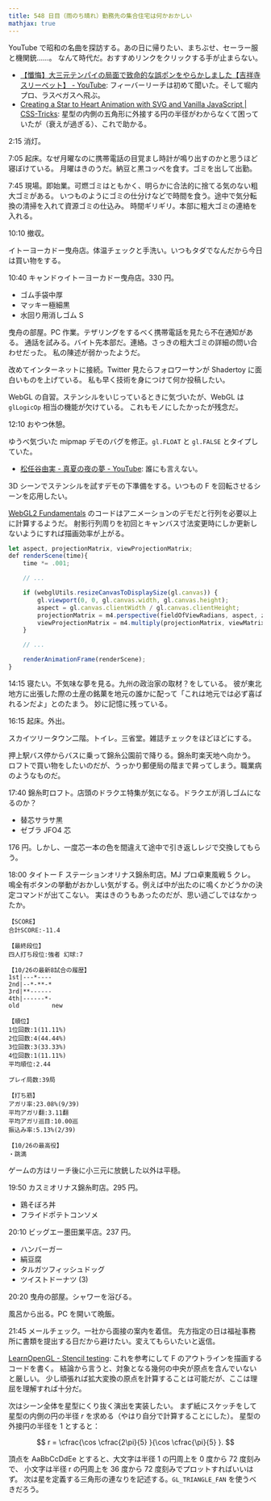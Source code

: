 ```yaml
---
title: 548 日目（雨のち晴れ）勤務先の集合住宅は何かおかしい
mathjax: true
---
```


YouTube で昭和の名曲を探訪する。あの日に帰りたい、まちぶせ、セーラー服と機関銃……。
なんて時代だ。おすすめリンクをクリックする手が止まらない。

* [【懺悔】大三元テンパイの局面で致命的な誤ポンをやらかしました【吉祥寺スリーベット】 - YouTube](https://www.youtube.com/watch?v=bx0okJj6T34):
  フィーバーリーチは初めて聞いた。そして堀内プロ、ラスベガスへ飛ぶ。
* [Creating a Star to Heart Animation with SVG and Vanilla JavaScript &#x7c; CSS-Tricks](https://css-tricks.com/creating-star-heart-animation-svg-vanilla-javascript/):
  星型の内側の五角形に外接する円の半径がわからなくて困っていたが（衰えが過ぎる）、これで助かる。

2:15 消灯。

7:05 起床。なぜ月曜なのに携帯電話の目覚まし時計が鳴り出すのかと思うほど寝ぼけている。
月曜はきのうだ。納豆と黒コッペを食す。ゴミを出して出勤。

7:45 現場。即始業。可燃ゴミはともかく、明らかに合法的に捨てる気のない粗大ゴミがある。
いつものようにゴミの仕分けなどで時間を食う。途中で気分転換の清掃を入れて資源ゴミの仕込み。
時間ギリギリ。本部に粗大ゴミの連絡を入れる。

10:10 撤収。

イトーヨーカドー曳舟店。体温チェックと手洗い。いつもタダでなんだから今日は買い物をする。

10:40 キャンドゥイトーヨーカドー曳舟店。330 円。

* ゴム手袋中厚
* マッキー極細黒
* 水回り用消しゴム S

曳舟の部屋。PC 作業。テザリングをするべく携帯電話を見たら不在通知がある。
通話を試みる。バイト先本部だ。連絡。さっきの粗大ゴミの詳細の問い合わせだった。
私の陳述が弱かったようだ。

改めてインターネットに接続。Twitter 見たらフォロワーサンが Shadertoy に面白いものを上げている。
私も早く技術を身につけて何か投稿したい。

WebGL の自習。ステンシルをいじっているときに気づいたが、WebGL は `glLogicOp` 相当の機能が欠けている。
これもモノにしたかったが残念だ。

12:10 おやつ休憩。

ゆうべ気づいた mipmap デモのバグを修正。`gl.FLOAT` と `gl.FALSE` とタイプしていた。

* [松任谷由実 - 真夏の夜の夢 - YouTube](https://www.youtube.com/watch?v=fxTD_ZIAnH4):
  誰にも言えない。

3D シーンでステンシルを試すデモの下準備をする。いつもの F を回転させるシーンを応用したい。

[WebGL2 Fundamentals] のコードはアニメーションのデモだと行列を必要以上に計算するようだ。
射影行列周りを初回とキャンバス寸法変更時にしか更新しないようにすれば描画効率が上がる。

```javascript
let aspect, projectionMatrix, viewProjectionMatrix;
def renderScene(time){
    time *= .001;

    // ...

    if (webglUtils.resizeCanvasToDisplaySize(gl.canvas)) {
        gl.viewport(0, 0, gl.canvas.width, gl.canvas.height);
        aspect = gl.canvas.clientWidth / gl.canvas.clientHeight;
        projectionMatrix = m4.perspective(fieldOfViewRadians, aspect, zNear, zFar);
        viewProjectionMatrix = m4.multiply(projectionMatrix, viewMatrix);
    }

    // ...

    renderAnimationFrame(renderScene);
}
```

14:15 寝たい。不気味な夢を見る。九州の政治家の取材？をしている。
彼が東北地方に出張した際の土産の銘菓を地元の誰かに配って「これは地元では必ず喜ばれるンだよ」とのたまう。
妙に記憶に残っている。

16:15 起床。外出。

スカイツリータウン二階。トイレ。三省堂。雑誌チェックをほどほどにする。

押上駅バス停からバスに乗って錦糸公園前で降りる。錦糸町楽天地へ向かう。
ロフトで買い物をしたいのだが、うっかり郵便局の階まで昇ってしまう。職業病のようなものだ。

17:40 錦糸町ロフト。店頭のドラクエ特集が気になる。ドラクエが消しゴムになるのか？

* 替芯サラサ黒
* ゼブラ JFO4 芯

176 円。しかし、一度芯一本の色を間違えて途中で引き返しレジで交換してもらう。

18:00 タイトー F ステーションオリナス錦糸町店。MJ プロ卓東風戦 5 クレ。
鳴全有ボタンの挙動がおかしい気がする。例えば中が出たのに鳴くかどうかの決定コマンドが出てこない。
実はきのうもあったのだが、思い過ごしではなかったか。

```text
【SCORE】
合計SCORE:-11.4

【最終段位】
四人打ち段位:強者 幻球:7

【10/26の最新8試合の履歴】
1st|---*----
2nd|--*-**-*
3rd|**------
4th|------*-
old         new

【順位】
1位回数:1(11.11%)
2位回数:4(44.44%)
3位回数:3(33.33%)
4位回数:1(11.11%)
平均順位:2.44

プレイ局数:39局

【打ち筋】
アガリ率:23.08%(9/39)
平均アガリ翻:3.11翻
平均アガリ巡目:10.00巡
振込み率:5.13%(2/39)

【10/26の最高役】
・跳満
```

ゲームの方はリーチ後に小三元に放銃した以外は平穏。

19:50 カスミオリナス錦糸町店。295 円。

* 鶏そぼろ丼
* フライドポテトコンソメ

20:10 ビッグエー墨田業平店。237 円。

* ハンバーガー
* 絹豆腐
* タルガツフィッシュドッグ
* ツイストドーナツ (3)

20:20 曳舟の部屋。シャワーを浴びる。

風呂から出る。PC を開いて晩飯。

21:45 メールチェック。一社から面接の案内を着信。
先方指定の日は福祉事務所に書類を提出する日だから避けたい。変えてもらいたいと返信。

[LearnOpenGL - Stencil testing](https://learnopengl.com/Advanced-OpenGL/Stencil-testing):
これを参考にして F のアウトラインを描画するコードを書く。
結論から言うと、対象となる幾何の中央が原点を含んでいないと厳しい。
少し頑張れば拡大変換の原点を計算することは可能だが、ここは理屈を理解すれば十分だ。

次はシーン全体を星型にくり抜く演出を実装したい。
まず紙にスケッチをして星型の内側の円の半径 $r$ を求める（やはり自分で計算することにした）。
星型の外接円の半径を 1 とすると：

$$
r = \cfrac{\cos \cfrac{2\pi}{5} }{\cos \cfrac{\pi}{5} }.
$$

頂点を AaBbCcDdEe とすると、大文字は半径 1 の円周上を 0 度から 72 度刻みで、
小文字は半径 r の円周上を 36 度から 72 度刻みでプロットすればいいはず。
次は星を定義する三角形の連なりを記述する。`GL_TRIANGLE_FAN` を使うべきだろう。

[WebGL2 Fundamentals]: https://webgl2fundamentals.org
